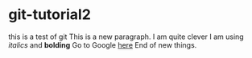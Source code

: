 # git-tutorial2
this is a test of git
This is a new paragraph. I am quite clever
I am using *italics* and __bolding__
Go to Google [here](www.google.com)
End of new things.

